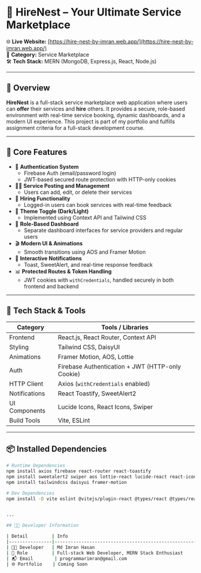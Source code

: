 # 🚀 HireNest – Your Ultimate Service Marketplace

🌐 **Live Website:** [https://hire-nest-by-imran.web.app/](https://hire-nest-by-imran.web.app/)  
📁 **Category:** Service Marketplace  
🛠 **Tech Stack:** MERN (MongoDB, Express.js, React, Node.js)

---

## 📌 Overview

**HireNest** is a full-stack service marketplace web application where users can **offer** their services and **hire** others. It provides a secure, role-based environment with real-time service booking, dynamic dashboards, and a modern UI experience. This project is part of my portfolio and fulfills assignment criteria for a full-stack development course.

---

## 🌟 Core Features

- 🔐 **Authentication System**
  - Firebase Auth (email/password login)
  - JWT-based secured route protection with HTTP-only cookies
- 🧑‍💼 **Service Posting and Management**
  - Users can add, edit, or delete their services
- 💼 **Hiring Functionality**
  - Logged-in users can book services with real-time feedback
- 🌙 **Theme Toggle (Dark/Light)**
  - Implemented using Context API and Tailwind CSS
- 🧠 **Role-Based Dashboard**
  - Separate dashboard interfaces for service providers and regular users
- 🎬 **Modern UI & Animations**
  - Smooth transitions using AOS and Framer Motion
- 🔔 **Interactive Notifications**
  - Toast, SweetAlert, and real-time response feedback
- 📊 **Protected Routes & Token Handling**
  - JWT cookies with `withCredentials`, handled securely in both frontend and backend

---

## 🧰 Tech Stack & Tools

| Category        | Tools / Libraries                                                  |
|----------------|---------------------------------------------------------------------|
| Frontend       | React.js, React Router, Context API                                 |
| Styling        | Tailwind CSS, DaisyUI                                               |
| Animations     | Framer Motion, AOS, Lottie                                          |
| Auth           | Firebase Authentication + JWT (HTTP-only Cookie)                   |
| HTTP Client    | Axios (`withCredentials` enabled)                                  |
| Notifications  | React Toastify, SweetAlert2                                         |
| UI Components  | Lucide Icons, React Icons, Swiper                                   |
| Build Tools    | Vite, ESLint                                                        |

---

## 📦 Installed Dependencies

```bash
# Runtime Dependencies
npm install axios firebase react-router react-toastify
npm install sweetalert2 swiper aos lottie-react lucide-react react-icons
npm install tailwindcss daisyui framer-motion

# Dev Dependencies
npm install -D vite eslint @vitejs/plugin-react @types/react @types/react-dom eslint-plugin-react-hooks


...

## 👨‍💻 Developer Information

| Detail         | Info                                                               |
|----------------|--------------------------------------------------------------------|
| 👨‍💻 Developer   | Md Imran Hasan                                                    |
| 💼 Role         | Full-stack Web Developer, MERN Stack Enthusiast                   |
| 📬 Email        | programmarimran@gmail.com                                         |
| 🌐 Portfolio    | Coming Soon                